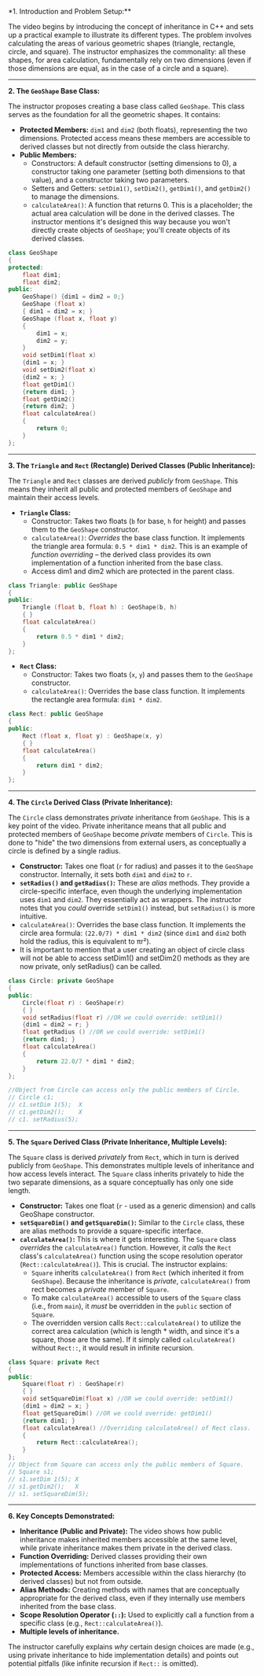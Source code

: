 \*1. Introduction and Problem Setup:\*\*

The video begins by introducing the concept of inheritance in C++ and sets up a practical example to illustrate its different types. The problem involves calculating the areas of various geometric shapes (triangle, rectangle, circle, and square). The instructor emphasizes the commonality: all these shapes, for area calculation, fundamentally rely on two dimensions (even if those dimensions are equal, as in the case of a circle and a square).

---

**2. The `GeoShape` Base Class:**

The instructor proposes creating a base class called `GeoShape`. This class serves as the foundation for all the geometric shapes. It contains:

- **Protected Members:** `dim1` and `dim2` (both floats), representing the two dimensions. Protected access means these members are accessible to derived classes but not directly from outside the class hierarchy.
- **Public Members:**
  - Constructors: A default constructor (setting dimensions to 0), a constructor taking one parameter (setting both dimensions to that value), and a constructor taking two parameters.
  - Setters and Getters: `setDim1()`, `setDim2()`, `getDim1()`, and `getDim2()` to manage the dimensions.
  - `calculateArea()`: A function that returns 0. This is a placeholder; the actual area calculation will be done in the derived classes. The instructor mentions it's designed this way because you won't directly create objects of `GeoShape`; you'll create objects of its derived classes.

```cpp
class GeoShape
{
protected:
    float dim1;
    float dim2;
public:
    GeoShape() {dim1 = dim2 = 0;}
    GeoShape (float x)
    { dim1 = dim2 = x; }
    GeoShape (float x, float y)
    {
        dim1 = x;
        dim2 = y;
    }
    void setDim1(float x)
    {dim1 = x; }
    void setDim2(float x)
    {dim2 = x; }
    float getDim1()
    {return dim1; }
    float getDim2()
    {return dim2; }
    float calculateArea()
    {
        return 0;
    }
};
```

---

**3. The `Triangle` and `Rect` (Rectangle) Derived Classes (Public Inheritance):**

The `Triangle` and `Rect` classes are derived _publicly_ from `GeoShape`. This means they inherit all public and protected members of `GeoShape` and maintain their access levels.

- **`Triangle` Class:**
  - Constructor: Takes two floats (`b` for base, `h` for height) and passes them to the `GeoShape` constructor.
  - `calculateArea()`: _Overrides_ the base class function. It implements the triangle area formula: `0.5 * dim1 * dim2`. This is an example of _function overriding_ – the derived class provides its own implementation of a function inherited from the base class.
  - Access dim1 and dim2 which are protected in the parent class.

```cpp
class Triangle: public GeoShape
{
public:
    Triangle (float b, float h) : GeoShape(b, h)
    { }
    float calculateArea()
    {
        return 0.5 * dim1 * dim2;
    }
};
```

- **`Rect` Class:**
  - Constructor: Takes two floats (`x`, `y`) and passes them to the `GeoShape` constructor.
  - `calculateArea()`: Overrides the base class function. It implements the rectangle area formula: `dim1 * dim2`.

```cpp
class Rect: public GeoShape
{
public:
    Rect (float x, float y) : GeoShape(x, y)
    { }
    float calculateArea()
    {
        return dim1 * dim2;
    }
};
```

---

**4. The `Circle` Derived Class (Private Inheritance):**

The `Circle` class demonstrates _private_ inheritance from `GeoShape`. This is a key point of the video. Private inheritance means that all public and protected members of `GeoShape` become _private_ members of `Circle`. This is done to "hide" the two dimensions from external users, as conceptually a circle is defined by a single radius.

- **Constructor:** Takes one float (`r` for radius) and passes it to the `GeoShape` constructor. Internally, it sets both `dim1` and `dim2` to `r`.
- **`setRadius()` and `getRadius()`:** These are _alias_ methods. They provide a circle-specific interface, even though the underlying implementation uses `dim1` and `dim2`. They essentially act as wrappers. The instructor notes that you _could_ override `setDim1()` instead, but `setRadius()` is more intuitive.
- `calculateArea()`: Overrides the base class function. It implements the circle area formula: `(22.0/7) * dim1 * dim2` (since `dim1` and `dim2` both hold the radius, this is equivalent to πr²).
- It is important to mention that a user creating an object of circle class will not be able to access setDim1() and setDim2() methods as they are now private, only setRadius() can be called.

```cpp
class Circle: private GeoShape
{
public:
    Circle(float r) : GeoShape(r)
    { }
    void setRadius(float r) //OR we could override: setDim1()
    {dim1 = dim2 = r; }
    float getRadius () //OR we could override: setDim1()
    {return dim1; }
    float calculateArea()
    {
        return 22.0/7 * dim1 * dim2;
    }
};

//Object from Circle can access only the public members of Circle.
// Circle c1;
// c1.setDim 1(5);  X
// c1.getDim2();    X
// c1. setRadius(5);
```

---

**5. The `Square` Derived Class (Private Inheritance, Multiple Levels):**

The `Square` class is derived _privately_ from `Rect`, which in turn is derived publicly from `GeoShape`. This demonstrates multiple levels of inheritance and how access levels interact. The `Square` class inherits privately to hide the two separate dimensions, as a square conceptually has only one side length.

- **Constructor:** Takes one float (`r` - used as a generic dimension) and calls GeoShape constructor.
- **`setSquareDim()` and `getSquareDim()`:** Similar to the `Circle` class, these are alias methods to provide a square-specific interface.
- **`calculateArea()`:** This is where it gets interesting. The `Square` class _overrides_ the `calculateArea()` function. However, it _calls_ the `Rect` class's `calculateArea()` function using the scope resolution operator (`Rect::calculateArea()`). This is crucial. The instructor explains:
  - `Square` inherits `calculateArea()` from `Rect` (which inherited it from `GeoShape`). Because the inheritance is _private_, `calculateArea()` from rect becomes a _private_ member of `Square`.
  - To make `calculateArea()` accessible to users of the `Square` class (i.e., from `main`), it _must_ be overridden in the `public` section of `Square`.
  - The overridden version calls `Rect::calculateArea()` to utilize the correct area calculation (which is length \* width, and since it's a square, those are the same). If it simply called `calculateArea()` without `Rect::`, it would result in infinite recursion.

```cpp
class Square: private Rect
{
public:
    Square(float r) : GeoShape(r)
    { }
    void setSquareDim(float x) //OR we could override: setDim1()
    {dim1 = dim2 = x; }
    float getSquareDim() //OR we could override: getDim1()
    {return dim1; }
    float calculateArea() //Overriding calculateArea() of Rect class.
    {
        return Rect::calculateArea();
    }
};
// Object from Square can access only the public members of Square.
// Square s1;
// s1.setDim 1(5); X
// s1.getDim2();   X
// s1. setSquareDim(5);
```

---

**6. Key Concepts Demonstrated:**

- **Inheritance (Public and Private):** The video shows how public inheritance makes inherited members accessible at the same level, while private inheritance makes them private in the derived class.
- **Function Overriding:** Derived classes providing their own implementations of functions inherited from base classes.
- **Protected Access:** Members accessible within the class hierarchy (to derived classes) but not from outside.
- **Alias Methods:** Creating methods with names that are conceptually appropriate for the derived class, even if they internally use members inherited from the base class.
- **Scope Resolution Operator (`::`):** Used to explicitly call a function from a specific class (e.g., `Rect::calculateArea()`).
- **Multiple levels of inheritance.**

The instructor carefully explains _why_ certain design choices are made (e.g., using private inheritance to hide implementation details) and points out potential pitfalls (like infinite recursion if `Rect::` is omitted).
